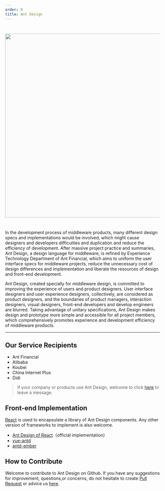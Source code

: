 ```yaml
---
order: 0
title: Ant Design
---
```


<div style="text-align:center;background:#FBFBFB;margin:40px 0;">
  <img style="width: 600px" src="https://os.alipayobjects.com/rmsportal/mgesTPFxodmIwpi.png">
</div>

In the development process of middleware products, many different design specs and implementations would be involved, which might cause designers and developers difficulties and duplication and reduce the efficiency of development. After massive project practice and summaries, Ant Design, a design language for middleware, is refined by Experience Technology Department of Ant Financial, which aims to uniform the user interface specs for middleware projects, reduce the unnecessary cost of design differences and implementation and liberate the resources of design and front-end development.

Ant Design, created specially for middleware design, is committed to improving the experience of users and product designers. User interface designers and user experience designers, collectively, are considered as product designers, and the boundaries of product managers, interaction designers, visual designers, front-end developers and develop engineers are blurred. Taking advantage of unitary specifications, Ant Design makes design and prototype more simple and accessible for all project members, which comprehensively  promotes experience and development efficiency of middleware products.

---
## Our Service Recipients

- Ant Financial
- Alibaba
- Koubei
- China Internet Plus
- Didi

> If your company or products use Ant Design, welcome to click [here](https://github.com/ant-design/ant-design/issues/477) to leave a message.

## Front-end Implementation

[React](http://facebook.github.io/react/) is used to encapsulate a library of Ant Design components. Any other version of frameworks to implement is also welcome.

- [Ant Design of React](/docs/react/introduce)（official implementation）
- [vue-antd](https://github.com/okoala/vue-antd)
- [antd-ember](https://github.com/idcos/antd-ember)

## How to Contribute

Welcome to contribute to Ant Design on Github. If you have any suggestions for improvement, questions,or concerns, do not hesitate to create [Pull Request](https://github.com/ant-design/ant-design/pulls) or advice us [here](https://github.com/ant-design/ant-design/issues).
